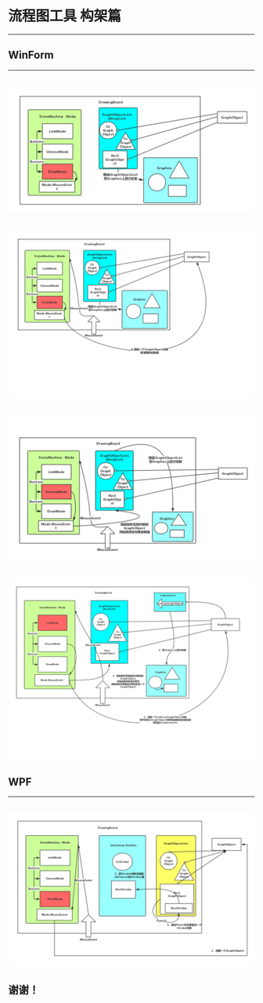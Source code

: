 # 流程图工具 构架篇
---
## WinForm
---
![](https://github.com/triumphalLiu/GithubHomePage/raw/master/slides/cvte2/screenshot/winform.png)
---
![](https://github.com/triumphalLiu/GithubHomePage/raw/master/slides/cvte2/screenshot/winform_drawmode.png)
---
![](https://github.com/triumphalLiu/GithubHomePage/raw/master/slides/cvte2/screenshot/winform_choosemode.png)
---
![](https://github.com/triumphalLiu/GithubHomePage/raw/master/slides/cvte2/screenshot/winform_linkmode.png)
---
## WPF
---
![](https://github.com/triumphalLiu/GithubHomePage/raw/master/slides/cvte2/screenshot/wpf.png)
---
## 谢谢！